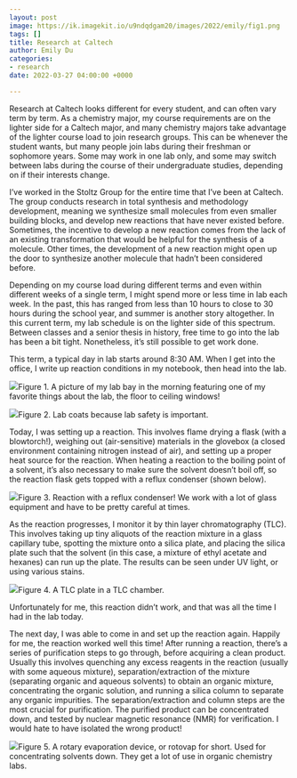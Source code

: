 ```yaml
---
layout: post
image: https://ik.imagekit.io/u9ndqdgam20/images/2022/emily/fig1.png
tags: []
title: Research at Caltech
author: Emily Du
categories:
- research
date: 2022-03-27 04:00:00 +0000

---
```

Research at Caltech looks different for every student, and can often vary term by term. As a chemistry major, my course requirements are on the lighter side for a Caltech major, and many chemistry majors take advantage of the lighter course load to join research groups. This can be whenever the student wants, but many people join labs during their freshman or sophomore years. Some may work in one lab only, and some may switch between labs during the course of their undergraduate studies, depending on if their interests change.

I’ve worked in the Stoltz Group for the entire time that I’ve been at Caltech. The group conducts research in total synthesis and methodology development, meaning we synthesize small molecules from even smaller building blocks, and develop new reactions that have never existed before. Sometimes, the incentive to develop a new reaction comes from the lack of an existing transformation that would be helpful for the synthesis of a molecule. Other times, the development of a new reaction might open up the door to synthesize another molecule that hadn’t been considered before.

Depending on my course load during different terms and even within different weeks of a single term, I might spend more or less time in lab each week. In the past, this has ranged from less than 10 hours to close to 30 hours during the school year, and summer is another story altogether. In this current term, my lab schedule is on the lighter side of this spectrum. Between classes and a senior thesis in history, free time to go into the lab has been a bit tight. Nonetheless, it’s still possible to get work done.

  
This term, a typical day in lab starts around 8:30 AM. When I get into the office, I write up reaction conditions in my notebook, then head into the lab.

![](https://ik.imagekit.io/u9ndqdgam20/images/2022/emily/fig1.png)Figure 1. A picture of my lab bay in the morning featuring one of my favorite things about the lab, the floor to ceiling windows!

![](https://ik.imagekit.io/u9ndqdgam20/images/2022/emily/fig2.png)Figure 2. Lab coats because lab safety is important.

Today, I was setting up a reaction. This involves flame drying a flask (with a blowtorch!), weighing out (air-sensitive) materials in the glovebox (a closed environment containing nitrogen instead of air), and setting up a proper heat source for the reaction. When heating a reaction to the boiling point of a solvent, it’s also necessary to make sure the solvent doesn’t boil off, so the reaction flask gets topped with a reflux condenser (shown below).

![](https://ik.imagekit.io/u9ndqdgam20/images/2022/emily/fig3.png)Figure 3. Reaction with a reflux condenser! We work with a lot of glass equipment and have to be pretty careful at times.

As the reaction progresses, I monitor it by thin layer chromatography (TLC). This involves taking up tiny aliquots of the reaction mixture in a glass capillary tube, spotting the mixture onto a silica plate, and placing the silica plate such that the solvent (in this case, a mixture of ethyl acetate and hexanes) can run up the plate. The results can be seen under UV light, or using various stains.

![](https://ik.imagekit.io/u9ndqdgam20/images/2022/emily/fig4.png)Figure 4. A TLC plate in a TLC chamber.

Unfortunately for me, this reaction didn’t work, and that was all the time I had in the lab today.

The next day, I was able to come in and set up the reaction again. Happily for me, the reaction worked well this time! After running a reaction, there’s a series of purification steps to go through, before acquiring a clean product. Usually this involves quenching any excess reagents in the reaction (usually with some aqueous mixture), separation/extraction of the mixture (separating organic and aqueous solvents) to obtain an organic mixture, concentrating the organic solution, and running a silica column to separate any organic impurities. The separation/extraction and column steps are the most crucial for purification. The purified product can be concentrated down, and tested by nuclear magnetic resonance (NMR) for verification. I would hate to have isolated the wrong product!

![](https://ik.imagekit.io/u9ndqdgam20/images/2022/emily/fig5.png)Figure 5. A rotary evaporation device, or rotovap for short. Used for concentrating solvents down. They get a lot of use in organic chemistry labs.